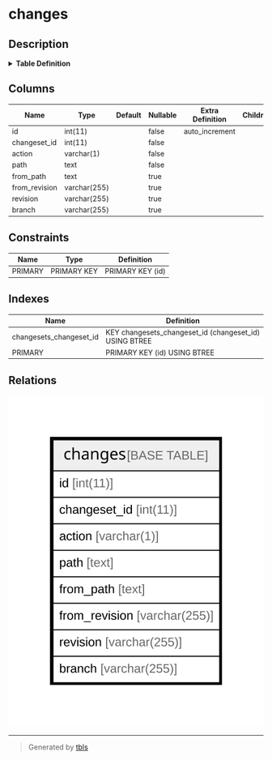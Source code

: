 # changes

## Description

<details>
<summary><strong>Table Definition</strong></summary>

```sql
CREATE TABLE `changes` (
  `id` int(11) NOT NULL AUTO_INCREMENT,
  `changeset_id` int(11) NOT NULL,
  `action` varchar(1) NOT NULL DEFAULT '',
  `path` text NOT NULL,
  `from_path` text,
  `from_revision` varchar(255) DEFAULT NULL,
  `revision` varchar(255) DEFAULT NULL,
  `branch` varchar(255) DEFAULT NULL,
  PRIMARY KEY (`id`),
  KEY `changesets_changeset_id` (`changeset_id`)
) ENGINE=InnoDB DEFAULT CHARSET=latin1
```

</details>

## Columns

| Name | Type | Default | Nullable | Extra Definition | Children | Parents | Comment |
| ---- | ---- | ------- | -------- | --------------- | -------- | ------- | ------- |
| id | int(11) |  | false | auto_increment |  |  |  |
| changeset_id | int(11) |  | false |  |  |  |  |
| action | varchar(1) |  | false |  |  |  |  |
| path | text |  | false |  |  |  |  |
| from_path | text |  | true |  |  |  |  |
| from_revision | varchar(255) |  | true |  |  |  |  |
| revision | varchar(255) |  | true |  |  |  |  |
| branch | varchar(255) |  | true |  |  |  |  |

## Constraints

| Name | Type | Definition |
| ---- | ---- | ---------- |
| PRIMARY | PRIMARY KEY | PRIMARY KEY (id) |

## Indexes

| Name | Definition |
| ---- | ---------- |
| changesets_changeset_id | KEY changesets_changeset_id (changeset_id) USING BTREE |
| PRIMARY | PRIMARY KEY (id) USING BTREE |

## Relations

![er](changes.svg)

---

> Generated by [tbls](https://github.com/k1LoW/tbls)
